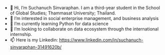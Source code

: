 - 👋 Hi, I’m Suchanuch Sinvaraphan. I am a third-year student in the School of Global Studies; Thammasat University; Thailand.
- 👀 I’m interested in social enterprise management, and business analysis 
- 🌱 I’m currently learning Python for data science
- 💞️ I’m looking to collaborate on data ecosystem through the international internship.
- 📫 Here is my Linkedin: https://www.linkedin.com/in/suchanuch-sinvaraphan-31491620b/

<!---
SuchanuchSin/SuchanuchSin is a ✨ special ✨ repository because its `README.md` (this file) appears on your GitHub profile.
You can click the Preview link to take a look at your changes.
--->
